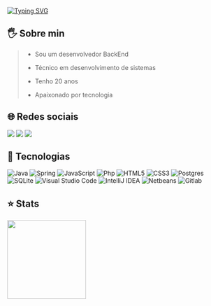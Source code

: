 [![Typing SVG](https://readme-typing-svg.herokuapp.com?font=Fira+Code&pause=1000&color=F78BAF&random=false&width=435&lines=Olá!+Meu+nome+é+Guilherme+Santana+%F0%9F%99%8B%F0%9F%8F%BD%E2%80%8D%E2%99%80%EF%B8%8F;Eu+sou+Desenvolvedor+BackEnd+%F0%9F%93%B1;Bem+vindo!+%F0%9F%A9%B7)](https://git.io/typing-svg)

## 🖐️ Sobre min 

> - Sou um desenvolvedor BackEnd
>
> - Técnico em desenvolvimento de sistemas
>
> - Tenho 20 anos
>
> - Apaixonado por tecnologia

## 🌐 Redes sociais 

<div> 
  <a href="https://www.linkedin.com/in/guilherme-sant/" target="_blank"><img src="https://img.shields.io/badge/linkedin-%230077B5.svg?style=for-the-badge&logo=linkedin&logoColor=white" target="_blank"></a>
  <a href = "https://www.instagram.com/guiszw/"><img src="https://img.shields.io/badge/Instagram-E4405F?style=for-the-badge&logo=instagram&logoColor=white" target="_blank"></a>
  <a href="https://api.whatsapp.com/send?phone=5571988844377" target="_blank"><img src="https://img.shields.io/badge/WhatsApp-25D366?style=for-the-badge&logo=whatsapp&logoColor=white" target="_blank"></a>
</div>

## 🚀 Tecnologias  

 ![Java](https://img.shields.io/badge/java-%23ED8B00.svg?style=for-the-badge&logo=openjdk&logoColor=white)
 ![Spring](https://img.shields.io/badge/spring-%236DB33F.svg?style=for-the-badge&logo=spring&logoColor=white)
  ![JavaScript](https://img.shields.io/badge/javascript-%23323330.svg?style=for-the-badge&logo=javascript&logoColor=%23F7DF1E)
 ![Php](https://img.shields.io/badge/PHP-777BB4?style=for-the-badge&logo=php&logoColor=white)
 ![HTML5](https://img.shields.io/badge/html5-%23E34F26.svg?style=for-the-badge&logo=html5&logoColor=white)
 ![CSS3](https://img.shields.io/badge/css3-%231572B6.svg?style=for-the-badge&logo=css3&logoColor=white)
 ![Postgres](https://img.shields.io/badge/postgres-%23316192.svg?style=for-the-badge&logo=postgresql&logoColor=white)
 ![SQLite](https://img.shields.io/badge/sqlite-%2307405e.svg?style=for-the-badge&logo=sqlite&logoColor=white)
 ![Visual Studio Code](https://img.shields.io/badge/Visual%20Studio%20Code-0078d7.svg?style=for-the-badge&logo=visual-studio-code&logoColor=white)
 ![IntelliJ IDEA](https://img.shields.io/badge/IntelliJIDEA-000000.svg?style=for-the-badge&logo=intellij-idea&logoColor=white)
 ![Netbeans](https://img.shields.io/badge/apache%20netbeans-1B6AC6?style=for-the-badge&logo=apache%20netbeans%20IDE&logoColor=white)
 ![Gitlab](	https://img.shields.io/badge/GitLab-330F63?style=for-the-badge&logo=gitlab&logoColor=white)

## ⭐ Stats

<div>
<a href="https://github.com/guixsz">
<img height="180em" src="https://github-readme-stats.vercel.app/api/top-langs/?username=guixsz&layout=compact&langs_count=6&theme=tokyonight"/>
</div>
